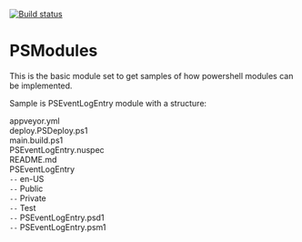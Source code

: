 [![Build status](https://ci.appveyor.com/api/projects/status/jcl57u26ry6li0xt?svg=true)](https://ci.appveyor.com/project/ebrucucen/psmodules)


# PSModules

This is the basic module set to get samples of how powershell modules can be implemented.

Sample is PSEventLogEntry module with a structure: 

  appveyor.yml <br />
  deploy.PSDeploy.ps1 <br />
  main.build.ps1 <br />
  PSEventLogEntry.nuspec <br />
  README.md <br />
  PSEventLogEntry <br />
    `--` en-US <br />
    `--` Public <br />
    `--` Private <br />
    `--` Test <br />
    `--` PSEventLogEntry.psd1 <br />
    `--` PSEventLogEntry.psm1
